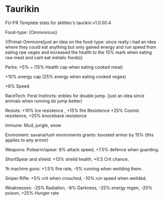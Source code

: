 # Taurikin
FU-FR Templete stats for skittles's taurikin
v1.0.00.4

Food-type: {Omnivorous}

{(Primal-Omnivore)just an idea on the food-type: since really i had an idea where they could eat anything but only gained energy and run speed from eating raw veges and increased the health to the 15% mark 
when eating raw meat and cant eat metalic foods)}

Perks:
+5% ~ (15% Health cap when eating cooked meat)

+10% energy cap (25% energy when eating cooked veges)

+8% Speed

RaceTech: Feral Instincts: enbles for double jump. 
(just an idea since animals when running do jump better)

Resists: 
+10% Ice resistence , +15% fire Resistence
+25% Cosmic resistence, +25% knockback resistence

Immune: 
Mud, jungle, snow

Enviroment: 
savana/lush enviroments grants: boosted armor by 15% (this applies to any armor)

Weapons:
Polearm/spear: 8% attack speed, +7.5% defence when guarding.

ShortSpear and shield: +13% sheild health, +0.5 Crit chance.

1h machine guns: +1.5% fire rate, -5% running when weilding them.

Sniper Rifle: +5% crit when crouched, -10% run speed when weilded.

Weaknesses: 
-25% Radiation, -8% Darkness, 
-25% energy regen, -20% poison,
+25% Hunger rate 
